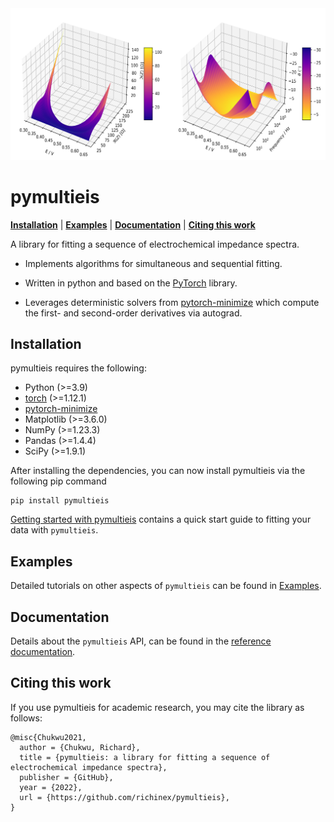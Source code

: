 <div align="center">
<img src="https://github.com/richinex/pymultieis/blob/main/docs/source/_static/z_bode.png" alt="logo"></img>
</div>


pymultieis
=============

[**Installation**](#installation)
| [**Examples**](https://github.com/richinex/pymultieis/tree/main/docs/source/examples)
| [**Documentation**](https://pymultieis.readthedocs.io/en/latest/index.html)
| [**Citing this work**](#citation)


A library for fitting a sequence of electrochemical impedance spectra.

- Implements algorithms for simultaneous and sequential fitting.

- Written in python and based on the [PyTorch](https://pytorch.org/) library.

- Leverages deterministic solvers from [pytorch-minimize](https://pytorch-minimize.readthedocs.io/en/latest/api/index.html) which compute the first- and second-order derivatives via autograd.

## Installation<a id="installation"></a>

pymultieis requires the following:

-   Python (>=3.9)
-   [torch](https://pytorch.org/get-started/locally/) (>=1.12.1)
-   [pytorch-minimize](https://pytorch-minimize.readthedocs.io/en/latest/install.html)
-   Matplotlib (>=3.6.0)
-   NumPy (>=1.23.3)
-   Pandas (>=1.4.4)
-   SciPy (>=1.9.1)


After installing the dependencies, you can now install pymultieis via the following pip command

```
pip install pymultieis
```

[Getting started with pymultieis](https://pymultieis.readthedocs.io/en/latest/quick-start-guide.html#) contains a quick start guide to
fitting your data with ``pymultieis``.


## Examples

Detailed tutorials on other aspects of ``pymultieis`` can be found in [Examples](https://github.com/richinex/pymultieis/tree/main/docs/source/examples).

## Documentation

Details about the ``pymultieis`` API, can be found in the [reference documentation](https://pymultieis.readthedocs.io/en/latest/index.html).


## Citing this work<a id="citation"></a>

If you use pymultieis for academic research, you may cite the library as follows:

```
@misc{Chukwu2021,
  author = {Chukwu, Richard},
  title = {pymultieis: a library for fitting a sequence of electrochemical impedance spectra},
  publisher = {GitHub},
  year = {2022},
  url = {https://github.com/richinex/pymultieis},
}
```
